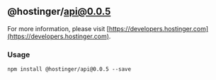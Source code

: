 ## @hostinger/api@0.0.5

For more information, please visit [https://developers.hostinger.com](https://developers.hostinger.com).

### Usage

```
npm install @hostinger/api@0.0.5 --save
```
